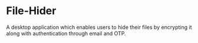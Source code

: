 # File-Hider
A desktop application which enables users to hide their files by encrypting it along with authentication through email and OTP.
